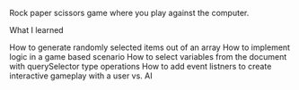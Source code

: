 Rock paper scissors game where you play against the computer.

What I learned

How to generate randomly selected items out of an array
How to implement logic in a game based scenario
How to select variables from the document with querySelector type operations
How to add event listners to create interactive gameplay with a user vs. AI

